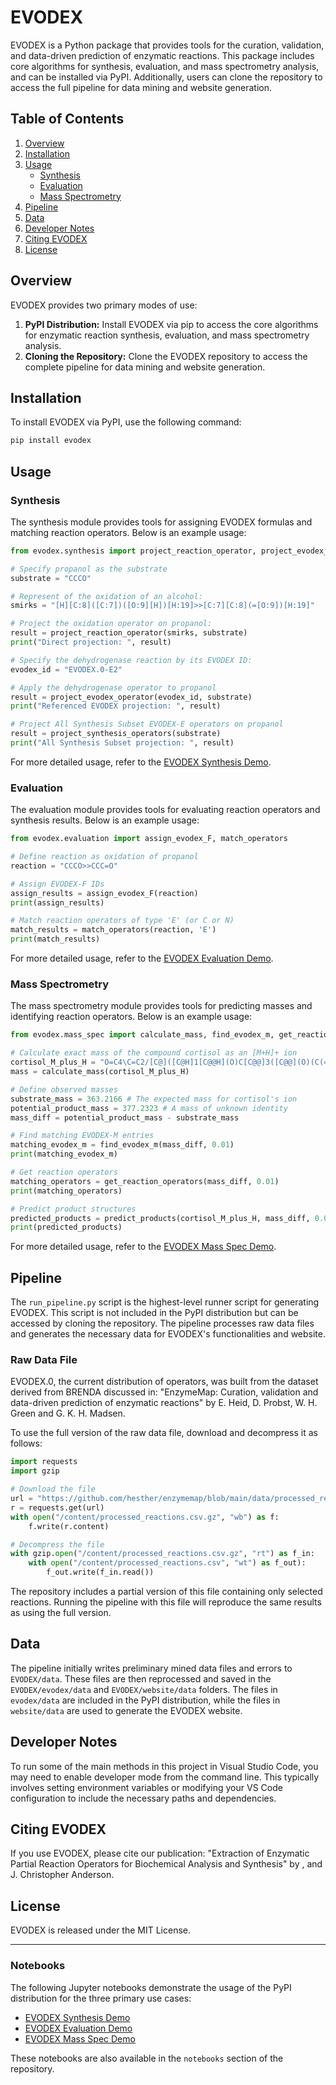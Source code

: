 
# EVODEX

EVODEX is a Python package that provides tools for the curation, validation, and data-driven prediction of enzymatic reactions. This package includes core algorithms for synthesis, evaluation, and mass spectrometry analysis, and can be installed via PyPI. Additionally, users can clone the repository to access the full pipeline for data mining and website generation.

## Table of Contents
1. [Overview](#overview)
2. [Installation](#installation)
3. [Usage](#usage)
    - [Synthesis](#synthesis)
    - [Evaluation](#evaluation)
    - [Mass Spectrometry](#mass-spectrometry)
4. [Pipeline](#pipeline)
5. [Data](#data)
6. [Developer Notes](#developer-notes)
7. [Citing EVODEX](#citing-evodex)
8. [License](#license)

## Overview
EVODEX provides two primary modes of use:
1. **PyPI Distribution:** Install EVODEX via pip to access the core algorithms for enzymatic reaction synthesis, evaluation, and mass spectrometry analysis.
2. **Cloning the Repository:** Clone the EVODEX repository to access the complete pipeline for data mining and website generation.

## Installation
To install EVODEX via PyPI, use the following command:
```bash
pip install evodex
```

## Usage

### Synthesis
The synthesis module provides tools for assigning EVODEX formulas and matching reaction operators. Below is an example usage:

```python
from evodex.synthesis import project_reaction_operator, project_evodex_operator, project_synthesis_operators

# Specify propanol as the substrate
substrate = "CCCO"

# Represent of the oxidation of an alcohol:
smirks = "[H][C:8]([C:7])([O:9][H])[H:19]>>[C:7][C:8](=[O:9])[H:19]"

# Project the oxidation operator on propanol:
result = project_reaction_operator(smirks, substrate)
print("Direct projection: ", result)

# Specify the dehydrogenase reaction by its EVODEX ID:
evodex_id = "EVODEX.0-E2"

# Apply the dehydrogenase operator to propanol
result = project_evodex_operator(evodex_id, substrate)
print("Referenced EVODEX projection: ", result)

# Project All Synthesis Subset EVODEX-E operators on propanol
result = project_synthesis_operators(substrate)
print("All Synthesis Subset projection: ", result)

```

For more detailed usage, refer to the [EVODEX Synthesis Demo](https://colab.research.google.com/drive/16liT8RhMCcRzXa_BVdYX7xgbgVAWK4tA).

### Evaluation
The evaluation module provides tools for evaluating reaction operators and synthesis results. Below is an example usage:

```python
from evodex.evaluation import assign_evodex_F, match_operators

# Define reaction as oxidation of propanol
reaction = "CCCO>>CCC=O"

# Assign EVODEX-F IDs
assign_results = assign_evodex_F(reaction)
print(assign_results)

# Match reaction operators of type 'E' (or C or N)
match_results = match_operators(reaction, 'E')
print(match_results)
```

For more detailed usage, refer to the [EVODEX Evaluation Demo](https://colab.research.google.com/drive/1IvoaXjtnu7ZSvot_1Ovq3g-h5IVCdSn4).

### Mass Spectrometry
The mass spectrometry module provides tools for predicting masses and identifying reaction operators. Below is an example usage:

```python
from evodex.mass_spec import calculate_mass, find_evodex_m, get_reaction_operators, predict_products

# Calculate exact mass of the compound cortisol as an [M+H]+ ion
cortisol_M_plus_H = "O=C4\C=C2/[C@]([C@H]1[C@@H](O)C[C@@]3([C@@](O)(C(=O)CO)CC[C@H]3[C@@H]1CC2)C)(C)CC4.[H+]"
mass = calculate_mass(cortisol_M_plus_H)

# Define observed masses
substrate_mass = 363.2166 # The expected mass for cortisol's ion
potential_product_mass = 377.2323 # A mass of unknown identity
mass_diff = potential_product_mass - substrate_mass

# Find matching EVODEX-M entries
matching_evodex_m = find_evodex_m(mass_diff, 0.01)
print(matching_evodex_m)

# Get reaction operators
matching_operators = get_reaction_operators(mass_diff, 0.01)
print(matching_operators)

# Predict product structures
predicted_products = predict_products(cortisol_M_plus_H, mass_diff, 0.01)
print(predicted_products)
```

For more detailed usage, refer to the [EVODEX Mass Spec Demo](https://colab.research.google.com/drive/1CV5HM9lBy-U-J6nLqBlO6Y1WtCFWP8rX).

## Pipeline
The `run_pipeline.py` script is the highest-level runner script for generating EVODEX. This script is not included in the PyPI distribution but can be accessed by cloning the repository. The pipeline processes raw data files and generates the necessary data for EVODEX's functionalities and website.

### Raw Data File
EVODEX.0, the current distribution of operators, was built from the dataset derived from BRENDA discussed in:
"EnzymeMap: Curation, validation and data-driven prediction of enzymatic reactions" by E. Heid, D. Probst, W. H. Green and G. K. H. Madsen.

To use the full version of the raw data file, download and decompress it as follows:

```python
import requests
import gzip

# Download the file
url = "https://github.com/hesther/enzymemap/blob/main/data/processed_reactions.csv.gz?raw=true"
r = requests.get(url)
with open("/content/processed_reactions.csv.gz", "wb") as f:
    f.write(r.content)

# Decompress the file
with gzip.open("/content/processed_reactions.csv.gz", "rt") as f_in:
    with open("/content/processed_reactions.csv", "wt") as f_out):
        f_out.write(f_in.read())
```

The repository includes a partial version of this file containing only selected reactions. Running the pipeline with this file will reproduce the same results as using the full version.

## Data
The pipeline initially writes preliminary mined data files and errors to `EVODEX/data`. These files are then reprocessed and saved in the `EVODEX/evodex/data` and `EVODEX/website/data` folders. The files in `evodex/data` are included in the PyPI distribution, while the files in `website/data` are used to generate the EVODEX website.

## Developer Notes
To run some of the main methods in this project in Visual Studio Code, you may need to enable developer mode from the command line. This typically involves setting environment variables or modifying your VS Code configuration to include the necessary paths and dependencies.

## Citing EVODEX
If you use EVODEX, please cite our publication:
"Extraction of Enzymatic Partial Reaction Operators for Biochemical Analysis and Synthesis" by <insert all authors>, and J. Christopher Anderson.

## License
EVODEX is released under the MIT License.

---

### Notebooks
The following Jupyter notebooks demonstrate the usage of the PyPI distribution for the three primary use cases:
- [EVODEX Synthesis Demo](https://colab.research.google.com/drive/16liT8RhMCcRzXa_BVdYX7xgbgVAWK4tA)
- [EVODEX Evaluation Demo](https://colab.research.google.com/drive/1IvoaXjtnu7ZSvot_1Ovq3g-h5IVCdSn4)
- [EVODEX Mass Spec Demo](https://colab.research.google.com/drive/1CV5HM9lBy-U-J6nLqBlO6Y1WtCFWP8rX)

These notebooks are also available in the `notebooks` section of the repository.
